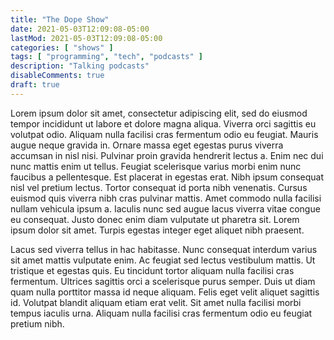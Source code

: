 ```yaml
---
title: "The Dope Show"
date: 2021-05-03T12:09:08-05:00
lastMod: 2021-05-03T12:09:08-05:00
categories: [ "shows" ]
tags: [ "programming", "tech", "podcasts" ]
description: "Talking podcasts"
disableComments: true
draft: true
---
```


Lorem ipsum dolor sit amet, consectetur adipiscing elit, sed do eiusmod tempor incididunt ut labore et dolore magna aliqua. Viverra orci sagittis eu volutpat odio. Aliquam nulla facilisi cras fermentum odio eu feugiat. Mauris augue neque gravida in. Ornare massa eget egestas purus viverra accumsan in nisl nisi. Pulvinar proin gravida hendrerit lectus a. Enim nec dui nunc mattis enim ut tellus. Feugiat scelerisque varius morbi enim nunc faucibus a pellentesque. Est placerat in egestas erat. Nibh ipsum consequat nisl vel pretium lectus. Tortor consequat id porta nibh venenatis. Cursus euismod quis viverra nibh cras pulvinar mattis. Amet commodo nulla facilisi nullam vehicula ipsum a. Iaculis nunc sed augue lacus viverra vitae congue eu consequat. Justo donec enim diam vulputate ut pharetra sit. Lorem ipsum dolor sit amet. Turpis egestas integer eget aliquet nibh praesent.

Lacus sed viverra tellus in hac habitasse. Nunc consequat interdum varius sit amet mattis vulputate enim. Ac feugiat sed lectus vestibulum mattis. Ut tristique et egestas quis. Eu tincidunt tortor aliquam nulla facilisi cras fermentum. Ultrices sagittis orci a scelerisque purus semper. Duis ut diam quam nulla porttitor massa id neque aliquam. Felis eget velit aliquet sagittis id. Volutpat blandit aliquam etiam erat velit. Sit amet nulla facilisi morbi tempus iaculis urna. Aliquam nulla facilisi cras fermentum odio eu feugiat pretium nibh.